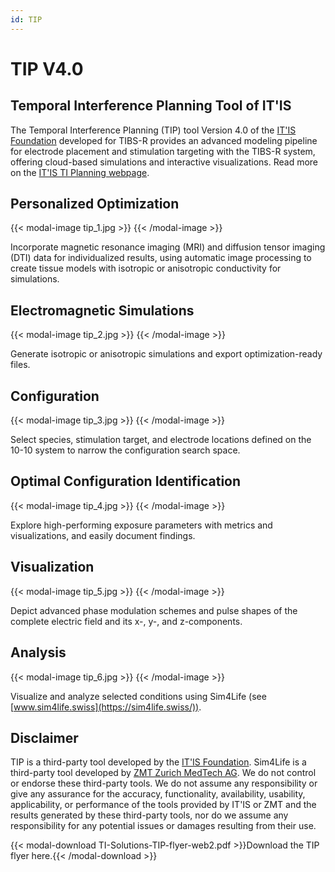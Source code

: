 ```yaml
---
id: TIP
---
```

# TIP V4.0

## Temporal Interference Planning Tool of IT'IS
The Temporal Interference Planning (TIP) tool Version 4.0 of the [IT'IS Foundation](https://itis.swiss) developed for TIBS-R provides an advanced modeling pipeline for electrode placement and stimulation targeting with the TIBS-R system, offering cloud-based simulations and interactive visualizations. Read more on the [IT'IS TI Planning webpage](https://itis.swiss/tools-and-systems/ti-planning/overview/).

## Personalized Optimization

{{< modal-image tip_1.jpg >}}
{{< /modal-image >}}

Incorporate magnetic resonance imaging (MRI) and diffusion tensor imaging (DTI) data for individualized results, using automatic image processing to create tissue models with isotropic or anisotropic conductivity for simulations.

## Electromagnetic Simulations

{{< modal-image tip_2.jpg >}}
{{< /modal-image >}}

Generate isotropic or anisotropic simulations and export optimization-ready files.

## Configuration

{{< modal-image tip_3.jpg >}}
{{< /modal-image >}}

Select species, stimulation target, and electrode locations defined on the 10-10 system to narrow the configuration search space.

## Optimal Configuration Identification

{{< modal-image tip_4.jpg >}}
{{< /modal-image >}}

Explore high-performing exposure parameters with metrics and visualizations, and easily document findings.

## Visualization

{{< modal-image tip_5.jpg >}}
{{< /modal-image >}}

Depict advanced phase modulation schemes and pulse shapes of the complete electric field and its x-, y-, and z-components.

## Analysis

{{< modal-image tip_6.jpg >}}
{{< /modal-image >}}

Visualize and analyze selected conditions using Sim4Life (see [www.sim4life.swiss](https://sim4life.swiss/)).

## Disclaimer

TIP is a third-party tool developed by the [IT'IS Foundation](https://itis.swiss). Sim4Life is a third-party tool developed by [ZMT Zurich MedTech AG](https://zmt.swiss). We do not control or endorse these third-party tools. We do not assume any responsibility or give any assurance for the accuracy, functionality, availability, usability, applicability, or performance of the tools provided by IT'IS or ZMT and the results generated by these third-party tools, nor do we assume any responsibility for any potential issues or damages resulting from their use.

{{< modal-download TI-Solutions-TIP-flyer-web2.pdf >}}Download the TIP flyer here.{{< /modal-download >}}
